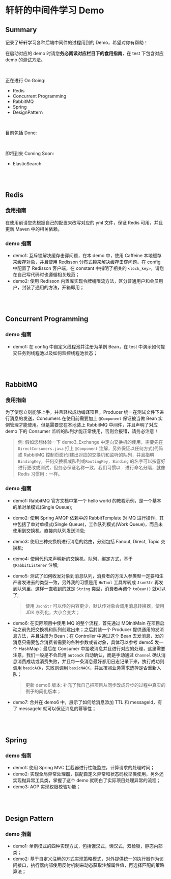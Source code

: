 # 轩轩的中间件学习 Demo

## Summary

记录了轩轩学习各种后端中间件的过程用到的 Demo，希望对你有帮助！

在启动对应的 demo 时请您**务必阅读对应栏目下的食用指南**，在 test 下包含对应 demo 的测试方法。

</br>

正在进行 On Going:

- Redis
- Concurrent Programming
- RabbitMQ
- Spring
- DesignPattern

</br>

目前包括 Done:



</br>

即将到来 Coming Soon:

- ElasticSearch

</br>

</br>

## Redis

### 食用指南

在使用前请您先根据自己的配置来改写对应的 yml 文件，保证 Redis 可用，并且更新 Maven 中的相关依赖。



### demo 指南

- demo1: 互斥锁解决缓存击穿问题，在本 demo 中，使用 Caffeine 本地缓存来缓存对象，并且使用 Redisson 分布式锁来解决缓存击穿问题。在 config 中配置了 Redisson 客户端，在 constant 中指明了相关的 `<lock_key>`，请您在自己写代码时也遵循相关规范；
- demo2: 使用 Redisson 内置库实现令牌桶限流方法，区分普通用户和会员用户，封装了通用的方法，开箱即用；

</br>

</br>

## Concurrent Programming

### demo 指南

- demo1: 在 config 中自定义线程池并注册为单例 Bean，在 test 中演示如何提交任务到线程池以及如何监控线程池状态；

</br>

</br>

## RabbitMQ

### 食用指南

为了使您立刻能够上手，并且轻松成功编译项目，Producer 统一在测试文件下进行消息的发送，Consumers 在使用前需要加上 `@Component` 保证被当做 Bean 实例管理才能使用。但是需要您在本地装上 RabbitMQ 中间件，并且声明了对应 demo 下的 Consumer 监听的队列才能正常使用，否则会报错，请务必注意！

> 例: 假如您想体验一下 demo3_Exchange 中定向交换机的使用，需要先在 `DirectConsumers.java` 打上 `@Component` 注解，另外保证以任何方式(代码或 RabbitMQ 控制页面)创建出对应的交换机和监听的队列，并且指明 `BindingKey`，任何交换机或队列或`RoutingKey, Binding` 的名字可以按喜好进行更改或测试，但务必保证名称一致，我们习惯以 `.` 进行命名分隔，就像 Redis 习惯用 `:` 一样。



### demo 指南

- demo1: RabbitMQ 官方文档中第一个 hello world 的教程示例，是一个基本的单对单模式(Single Queue);

- demo2: 使用 Spring AMQP 依赖中的 RabbitTemplate 对 MQ 进行操作，其中包括了单对单模式(Single Queue)，工作队列模式(Work Queue)，而且未使用到交换机，直接向队列发送消息; 

- demo3: 使用三种交换机进行消息的路由，分别包括 Fanout, Direct, Topic 交换机;

- demo4: 使用代码来声明新的交换机，队列，绑定方式，基于 `@RabbitListener` 注解;

- demo5: 测试了如何收发对象到消息队列，消费者的方法入参类型一定要和生产者发进去的类型一致，另外我的习惯是用 `HuTool` 工具库转成 `JsonStr` 再发到队列里，这样一直收到的就是 `String` 类型，消费者再调个 `toBean()` 就可以了;

  > 使用 `JsonStr` 可以传的内容更少，默认传对象会调用消息转换器，使用 JDK 序列化，大小会变大；
  
- demo6: 在实际项目中使用 MQ 的整个流程，首先通过 MQInitMain 在项目启动之前先把交换机和队列创建出来；之后封装一个 Producer 提供通用的发消息方法，并且注册为 Bean；在 Controller 中通过这个 Bean 去发消息，发的消息只需要包含消费者需要的各种参数或者对象，具体可以参考 demo5 发一个 HashMap；最后在 Consumer 中接收消息并且进行对应的处理，这里需要注意，我们一般是不会启用 `autoack` 自动确认，而是手动通过 `Channel` 确认消息消费成功或消费失败，并且每一条消息最好都用日志记录下来，执行成功则调用 `basicACK`，失败则调用 `basicNACK`，并且按照业务需求选择是否重新入队；

  > 更新 demo6 版本: 补充了我自己把项目从同步改成异步的过程中真实的例子的简化版本；

- demo7: 合并在 demo6 中，展示了如何给消息添加 TTL 和 messageId，有了 messageId 就可以保证消息的幂等性；

</br>

</br>

## Spring

### demo 指南

- demo1: 使用 Spring MVC 拦截器进行性能监控，计算请求的处理时间；
- demo2: 实现全局异常处理器，搭配自定义异常和状态码枚举类使用，另外还实现抛异常工具类，掌握了这个 demo 就明白了实际项目处理异常的流程；
- demo3: AOP 实现权限校验功能；

</br>

</br>

## Design Pattern

### demo 指南

- demo1: 单例模式的四种实现方式，包括饿汉式，懒汉式，双检锁，静态内部类；
- demo2: 基于自定义注解的方式实现策略模式，对外提供统一的执行器作为访问接口，执行器内部使用反射机制来动态获取注解属性值，再选择匹配的策略算法；

</br>

</br>